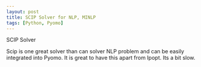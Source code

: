 ```yaml
---
layout: post
title: SCIP Solver for NLP, MINLP 
tags: [Python, Pyomo]
---
```


SCIP Solver 

Scip is one great solver than can solver NLP problem and can be easily integrated into Pyomo. It is great to have this apart from Ipopt. Its a bit slow. 

